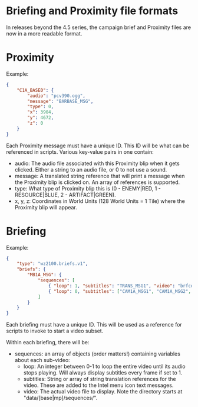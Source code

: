 # Briefing and Proximity file formats

In releases beyond the 4.5 series, the campaign brief and Proximity files are now in a more readable format.

# Proximity

Example:
```json
{
    "C1A_BASE0": {
        "audio": "pcv390.ogg",
        "message": "BARBASE_MSG",
        "type": 0,
        "x": 3904,
        "y": 4672,
        "z": 0
    }
}
```

Each Proximity message must have a unique ID. This ID will be what can be referenced in scripts. Various key-value pairs in one contain:
- audio: The audio file associated with this Proximity blip when it gets clicked. Either a string to an audio file, or 0 to not use a sound.
- message: A translated string reference that will print a message when the Proximity blip is clicked on. An array of references is supported.
- type: What type of Proximity blip this is (0 - ENEMY|RED, 1 - RESOURCE|BLUE, 2 - ARTIFACT|GREEN).
- x, y, z: Coordinates in World Units (128 World Units = 1 Tile) where the Proximity blip will appear.

# Briefing

Example:
```json
{
    "type": "wz2100.briefs.v1",
    "briefs": {
        "MB1A_MSG": {
            "sequences": [
                { "loop": 1, "subtitles": "TRANS_MSG1", "video": "brfcom.ogg" },
                { "loop": 0, "subtitles": ["CAM1A_MSG1", "CAM1A_MSG2", "CAM1A_MSG3"], "video": "cam1/cam1ascv.ogg" }
            ]
        }
    }
}
```

Each briefing must have a unique ID. This will be used as a reference for scripts to invoke to start a video subset.

Within each briefing, there will be:
- sequences: an array of objects (order matters!) containing variables about each sub-video:
  - loop: An integer between 0-1 to loop the entire video until its audio stops playing. Will always display subtitles every frame if set to 1.
  - subtitles: String or array of string translation references for the video. These are added to the Intel menu icon text messages.
  - video: The actual video file to display. Note the directory starts at "data/[base|mp]/sequences/".
